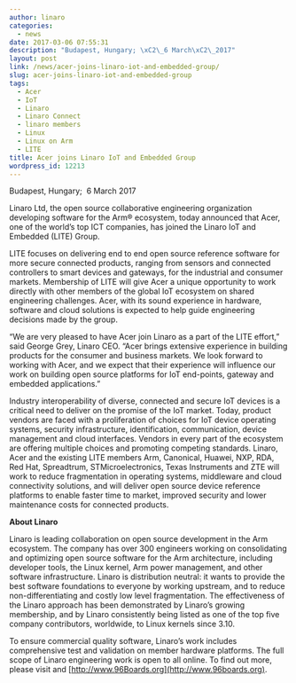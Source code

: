 ```yaml
---
author: linaro
categories:
  - news
date: 2017-03-06 07:55:31
description: "Budapest, Hungary; \xC2\_6 March\xC2\_2017"
layout: post
link: /news/acer-joins-linaro-iot-and-embedded-group/
slug: acer-joins-linaro-iot-and-embedded-group
tags:
  - Acer
  - IoT
  - Linaro
  - Linaro Connect
  - linaro members
  - Linux
  - Linux on Arm
  - LITE
title: Acer joins Linaro IoT and Embedded Group
wordpress_id: 12213
---
```


Budapest, Hungary;  6 March 2017

Linaro Ltd, the open source collaborative engineering organization developing software for the Arm® ecosystem, today announced that Acer, one of the world’s top ICT companies, has joined the Linaro IoT and Embedded (LITE) Group.

LITE focuses on delivering end to end open source reference software for more secure connected products, ranging from sensors and connected controllers to smart devices and gateways, for the industrial and consumer markets. Membership of LITE will give Acer a unique opportunity to work directly with other members of the global IoT ecosystem on shared engineering challenges. Acer, with its sound experience in hardware, software and cloud solutions is expected to help guide engineering decisions made by the group.

“We are very pleased to have Acer join Linaro as a part of the LITE effort,” said George Grey, Linaro CEO. “Acer brings extensive experience in building products for the consumer and business markets. We look forward to working with Acer, and we expect that their experience will influence our work on building open source platforms for IoT end-points, gateway and embedded applications.”

Industry interoperability of diverse, connected and secure IoT devices is a critical need to deliver on the promise of the IoT market. Today, product vendors are faced with a proliferation of choices for IoT device operating systems, security infrastructure, identification, communication, device management and cloud interfaces. Vendors in every part of the ecosystem are offering multiple choices and promoting competing standards. Linaro, Acer and the existing LITE members Arm, Canonical, Huawei, NXP, RDA, Red Hat, Spreadtrum, STMicroelectronics, Texas Instruments and ZTE will work to reduce fragmentation in operating systems, middleware and cloud connectivity solutions, and will deliver open source device reference platforms to enable faster time to market, improved security and lower maintenance costs for connected products.

**About Linaro**

Linaro is leading collaboration on open source development in the Arm ecosystem. The company has over 300 engineers working on consolidating and optimizing open source software for the Arm architecture, including developer tools, the Linux kernel, Arm power management, and other software infrastructure. Linaro is distribution neutral: it wants to provide the best software foundations to everyone by working upstream, and to reduce non-differentiating and costly low level fragmentation. The effectiveness of the Linaro approach has been demonstrated by Linaro’s growing membership, and by Linaro consistently being listed as one of the top five company contributors, worldwide, to Linux kernels since 3.10.

To ensure commercial quality software, Linaro’s work includes comprehensive test and validation on member hardware platforms. The full scope of Linaro engineering work is open to all online. To find out more, please visit []() and [http://www.96Boards.org](http://www.96boards.org).
